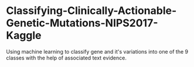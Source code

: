 # Classifying-Clinically-Actionable-Genetic-Mutations-NIPS2017-Kaggle

Using machine learning to classify gene and it's variations into one of the 9 classes with the help of associated text evidence. 
